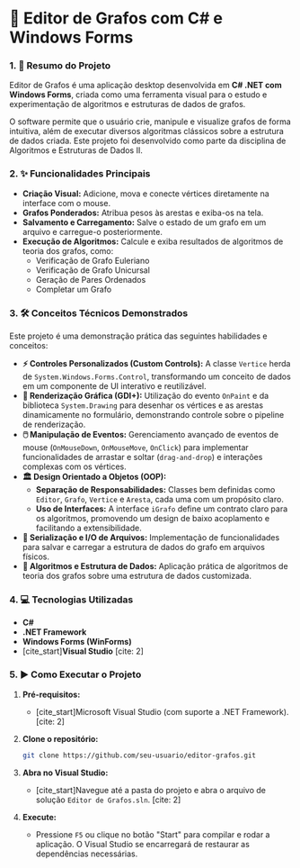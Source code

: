 # 🚀 Editor de Grafos com C\# e Windows Forms

### 1\. 📝 Resumo do Projeto

Editor de Grafos é uma aplicação desktop desenvolvida em **C\# .NET com Windows Forms**, criada como uma ferramenta visual para o estudo e experimentação de algoritmos e estruturas de dados de grafos.

O software permite que o usuário crie, manipule e visualize grafos de forma intuitiva, além de executar diversos algoritmas clássicos sobre a estrutura de dados criada. Este projeto foi desenvolvido como parte da disciplina de Algoritmos e Estruturas de Dados II.

### 2\. ✨ Funcionalidades Principais

  * **Criação Visual:** Adicione, mova e conecte vértices diretamente na interface com o mouse.
  * **Grafos Ponderados:** Atribua pesos às arestas e exiba-os na tela.
  * **Salvamento e Carregamento:** Salve o estado de um grafo em um arquivo e carregue-o posteriormente.
  * **Execução de Algoritmos:** Calcule e exiba resultados de algoritmos de teoria dos grafos, como:
      * Verificação de Grafo Euleriano
      * Verificação de Grafo Unicursal
      * Geração de Pares Ordenados
      * Completar um Grafo

### 3\. 🛠️ Conceitos Técnicos Demonstrados

Este projeto é uma demonstração prática das seguintes habilidades e conceitos:

  * **⚡ Controles Personalizados (Custom Controls):** A classe `Vertice` herda de `System.Windows.Forms.Control`, transformando um conceito de dados em um componente de UI interativo e reutilizável.
  * **🎨 Renderização Gráfica (GDI+):** Utilização do evento `OnPaint` e da biblioteca `System.Drawing` para desenhar os vértices e as arestas dinamicamente no formulário, demonstrando controle sobre o pipeline de renderização.
  * **🖱️ Manipulação de Eventos:** Gerenciamento avançado de eventos de mouse (`OnMouseDown`, `OnMouseMove`, `OnClick`) para implementar funcionalidades de arrastar e soltar (`drag-and-drop`) e interações complexas com os vértices.
  * **🏛️ Design Orientado a Objetos (OOP):**
      * **Separação de Responsabilidades:** Classes bem definidas como `Editor`, `Grafo`, `Vertice` e `Aresta`, cada uma com um propósito claro.
      * **Uso de Interfaces:** A interface `iGrafo` define um contrato claro para os algoritmos, promovendo um design de baixo acoplamento e facilitando a extensibilidade.
  * **💾 Serialização e I/O de Arquivos:** Implementação de funcionalidades para salvar e carregar a estrutura de dados do grafo em arquivos físicos.
  * **🧠 Algoritmos e Estrutura de Dados:** Aplicação prática de algoritmos de teoria dos grafos sobre uma estrutura de dados customizada.

### 4\. 💻 Tecnologias Utilizadas

  * **C\#**
  * **.NET Framework**
  * **Windows Forms (WinForms)**
  * [cite\_start]**Visual Studio** [cite: 2]

### 5\. ▶️ Como Executar o Projeto

1.  **Pré-requisitos:**

      * [cite\_start]Microsoft Visual Studio (com suporte a .NET Framework). [cite: 2]

2.  **Clone o repositório:**

    ```bash
    git clone https://github.com/seu-usuario/editor-grafos.git
    ```

3.  **Abra no Visual Studio:**

      * [cite\_start]Navegue até a pasta do projeto e abra o arquivo de solução `Editor de Grafos.sln`. [cite: 2]

4.  **Execute:**

      * Pressione `F5` ou clique no botão "Start" para compilar e rodar a aplicação. O Visual Studio se encarregará de restaurar as dependências necessárias.
